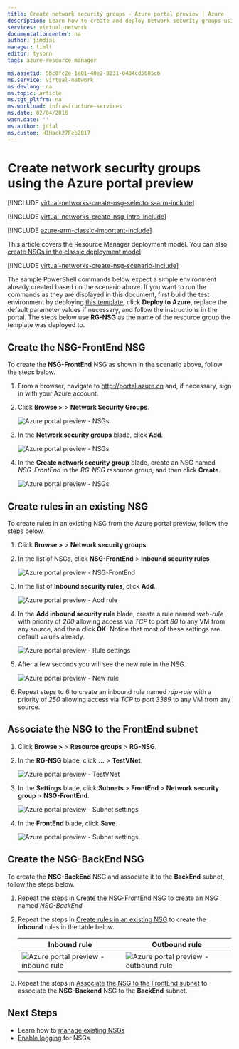 ```yaml
---
title: Create network security groups - Azure portal preview | Azure
description: Learn how to create and deploy network security groups using the Azure portal preview.
services: virtual-network
documentationcenter: na
author: jimdial
manager: timlt
editor: tysonn
tags: azure-resource-manager

ms.assetid: 5bc8fc2e-1e81-40e2-8231-0484cd5605cb
ms.service: virtual-network
ms.devlang: na
ms.topic: article
ms.tgt_pltfrm: na
ms.workload: infrastructure-services
ms.date: 02/04/2016
wacn.date: ''
ms.author: jdial
ms.custom: H1Hack27Feb2017
---
```


# Create network security groups using the Azure portal preview

[!INCLUDE [virtual-networks-create-nsg-selectors-arm-include](../../includes/virtual-networks-create-nsg-selectors-arm-include.md)]

[!INCLUDE [virtual-networks-create-nsg-intro-include](../../includes/virtual-networks-create-nsg-intro-include.md)]

[!INCLUDE [azure-arm-classic-important-include](../../includes/azure-arm-classic-important-include.md)]

This article covers the Resource Manager deployment model. You can also [create NSGs in the classic deployment model](./virtual-networks-create-nsg-classic-ps.md).

[!INCLUDE [virtual-networks-create-nsg-scenario-include](../../includes/virtual-networks-create-nsg-scenario-include.md)]

The sample PowerShell commands below expect a simple environment already created based on the scenario above. If you want to run the commands as they are displayed in this document, first build the test environment by deploying [this template](http://github.com/telmosampaio/azure-templates/tree/master/201-IaaS-WebFrontEnd-SQLBackEnd), click **Deploy to Azure**, replace the default parameter values if necessary, and follow the instructions in the portal. The steps below use **RG-NSG** as the name of the resource group the template was deployed to.

## <a name="Create-the-NSG-FrontEnd-NSG"></a> Create the NSG-FrontEnd NSG
To create the **NSG-FrontEnd** NSG as shown in the scenario above, follow the steps below.

1. From a browser, navigate to http://portal.azure.cn and, if necessary, sign in with your Azure account.
2. Click **Browse >** > **Network Security Groups**.

    ![Azure portal preview - NSGs](./media/virtual-networks-create-nsg-arm-pportal/figure11.png)
3. In the **Network security groups** blade, click **Add**.

    ![Azure portal preview - NSGs](./media/virtual-networks-create-nsg-arm-pportal/figure12.png)
4. In the **Create network security group** blade, create an NSG named *NSG-FrontEnd* in the *RG-NSG* resource group, and then click **Create**.

    ![Azure portal preview - NSGs](./media/virtual-networks-create-nsg-arm-pportal/figure13.png)

## <a name="Create-rules-in-an-existing-NSG"></a> Create rules in an existing NSG
To create rules in an existing NSG from the Azure portal preview, follow the steps below.

1. Click **Browse >** > **Network security groups**.
2. In the list of NSGs, click **NSG-FrontEnd** > **Inbound security rules**

    ![Azure portal preview - NSG-FrontEnd](./media/virtual-networks-create-nsg-arm-pportal/figure2.png)
3. In the list of **Inbound security rules**, click **Add**.

    ![Azure portal preview - Add rule](./media/virtual-networks-create-nsg-arm-pportal/figure3.png)
4. In the **Add inbound security rule** blade, create a rule named *web-rule* with priority of *200* allowing access via *TCP* to port *80* to any VM from any source, and then click **OK**. Notice that most of these settings are default values already.

    ![Azure portal preview - Rule settings](./media/virtual-networks-create-nsg-arm-pportal/figure4.png)
5. After a few seconds you will see the new rule in the NSG.

    ![Azure portal preview - New rule](./media/virtual-networks-create-nsg-arm-pportal/figure5.png)
6. Repeat steps  to 6 to create an inbound rule named *rdp-rule* with a priority of *250* allowing access via *TCP* to port *3389* to any VM from any source.

## <a name="Associate-the-NSG-to-the-FrontEnd-subnet"></a> Associate the NSG to the FrontEnd subnet
1. Click **Browse >** > **Resource groups** > **RG-NSG**.
2. In the **RG-NSG** blade, click **...** > **TestVNet**.

    ![Azure portal preview - TestVNet](./media/virtual-networks-create-nsg-arm-pportal/figure14.png)
3. In the **Settings** blade, click **Subnets** > **FrontEnd** > **Network security group** > **NSG-FrontEnd**.

    ![Azure portal preview - Subnet settings](./media/virtual-networks-create-nsg-arm-pportal/figure15.png)
4. In the **FrontEnd** blade, click **Save**.

    ![Azure portal preview - Subnet settings](./media/virtual-networks-create-nsg-arm-pportal/figure16.png)

## Create the NSG-BackEnd NSG
To create the **NSG-BackEnd** NSG and associate it to the **BackEnd** subnet, follow the steps below.

1. Repeat the steps in [Create the NSG-FrontEnd NSG](#Create-the-NSG-FrontEnd-NSG) to create an NSG named *NSG-BackEnd*
2. Repeat the steps in [Create rules in an existing NSG](#Create-rules-in-an-existing-NSG) to create the **inbound** rules in the table below.

    | Inbound rule | Outbound rule |
    | --- | --- |
    | ![Azure portal preview - inbound rule](./media/virtual-networks-create-nsg-arm-pportal/figure17.png) |![Azure portal preview - outbound rule](./media/virtual-networks-create-nsg-arm-pportal/figure18.png) |
3. Repeat the steps in [Associate the NSG to the FrontEnd subnet](#Associate-the-NSG-to-the-FrontEnd-subnet) to associate the **NSG-Backend** NSG to the **BackEnd** subnet.

## Next Steps
* Learn how to [manage existing NSGs](./virtual-network-manage-nsg-arm-portal.md)
* [Enable logging](./virtual-network-nsg-manage-log.md) for NSGs.